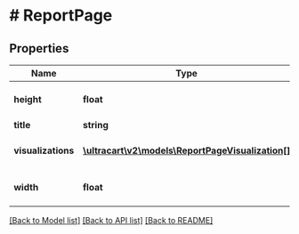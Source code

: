 # # ReportPage

## Properties

Name | Type | Description | Notes
------------ | ------------- | ------------- | -------------
**height** | **float** | Height of the report page in inches | [optional]
**title** | **string** |  | [optional]
**visualizations** | [**\ultracart\v2\models\ReportPageVisualization[]**](ReportPageVisualization.md) | Visualizations on the report page. | [optional]
**width** | **float** | Width of the report page in inches | [optional]

[[Back to Model list]](../../README.md#models) [[Back to API list]](../../README.md#endpoints) [[Back to README]](../../README.md)
